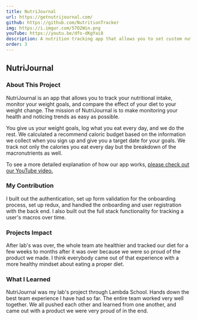 ```yaml
---
title: NutriJournal
url: https://getnutrijournal.com/
github: https://github.com/NutritionTracker
img: https://i.imgur.com/57O2Win.png
youTube: https://youtu.be/dfo-dKgYai8
description: A nutrition tracking app that allows you to set custom nutrition goals and tracks your progress.
order: 3
---
```


## NutriJournal

### About This Project

NutriJournal is an app that allows you to track your nutritional intake, monitor your weight goals, and compare the effect of your diet to your weight change. The mission of NutriJournal is to make monitoring your health and noticing trends as easy as possible.

You give us your weight goals, log what you eat every day, and we do the rest. We calculated a recommend caloric budget based on the information we collect when you sign up and give you a target date for your goals. We track not only the calories you eat every day but the breakdown of the macronutrients as well.

To see a more detailed explanation of how our app works, [please check out our YouTube video.](https://youtu.be/dfo-dKgYai8)

### My Contribution

I built out the authentication, set up form validation for the onboarding process, set up redux, and handled the onboarding and user registration with the back end. I also built out the full stack functionality for tracking a user's macros over time.

### Projects Impact

After lab's was over, the whole team ate healthier and tracked our diet for a few weeks to months after it was over because we were so proud of the product we made. I think everybody came out of that experience with a more healthy mindset about eating a proper diet.

### What I Learned

NutriJournal was my lab's project through Lambda School. Hands down the best team experience I have had so far. The entire team worked very well together. We all pushed each other and learned from one another, and came out with a product we were very proud of in the end.
